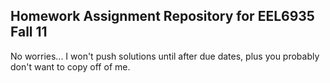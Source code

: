 ## Homework Assignment Repository for EEL6935 Fall 11

No worries... I won't push solutions until after due dates, plus you probably
don't want to copy off of me.

